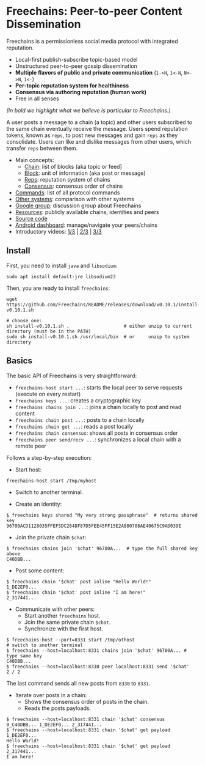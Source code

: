 # Freechains: Peer-to-peer Content Dissemination

Freechains is a permissionless social media protocol with integrated
reputation.

<!--
Freechains is a permissionless peer-to-peer publish-subscribe content
dissemination protocol:
-->

- Local-first publish-subscribe topic-based model
- Unstructured peer-to-peer gossip dissemination
- **Multiple flavors of public and private communication** (`1->N`, `1<-N`, `N<->N`, `1<-`)
- **Per-topic reputation system for healthiness**
- **Consensus via authoring reputation (human work)**
- Free in all senses

*(In bold we highlight what we believe is particular to Freechains.)*

A user posts a message to a chain (a topic) and other users subscribed to the
same chain eventually receive the message.
Users spend reputation tokens, known as `reps`, to post new messages and gain
`reps` as they consolidate.
Users can like and dislike messages from other users, which transfer `reps`
between them.

<!---
Freechains is (intended to be) decentralized, fair, free (*as-in-speech*), free
(*as-in-beer*), privacy aware, secure, persistent, SPAM resistant, and
scalable.
-->

- Main concepts:
    - [Chain](docs/chains.md):   list of blocks (aka topic or feed]
    - [Block](docs/blocks.md):   unit of information (aka post or message)
    - [Reps](docs/reps.md):      reputation system of chains
    - [Consensus](docs/cons.md): consensus order of chains
- [Commands](docs/cmds.md): list of all protocol commands
- [Other systems](docs/others.md): comparison with other systems
- [Google group](https://groups.google.com/forum/#!forum/freechains):
    discussion group about Freechains
- [Resources](docs/join.md):
    publicly available chains, identities and peers
- [Source code](https://github.com/Freechains/freechains.kt/)
- [Android dashboard](https://github.com/Freechains/android-dashboard/):
    manage/navigate your peers/chains
- Introductory videos:
    [1/3](https://www.youtube.com/watch?v=7_jM0lgWL2c) |
    [2/3](https://www.youtube.com/watch?v=bL0yyeVz_xk) |
    [3/3](https://www.youtube.com/watch?v=APlHK6YmmFw)

<!--
- Tools (`outdated`):
    - [Store](https://github.com/Freechains/store):
        interprets a chain as a dataset
    - [Sync](https://github.com/Freechains/sync):
        persist and replicate peers and chains of interest
    - [E-mail client](https://github.com/Freechains/mail/):
        communicate through an e-mail client (very hacky, abandoned?)
-->

## Install

First, you need to install `java` and `libsodium`:

```
sudo apt install default-jre libsodium23
```

Then, you are ready to install `freechains`:

```
wget https://github.com/Freechains/README/releases/download/v0.10.1/install-v0.10.1.sh

# choose one:
sh install-v0.10.1.sh .                    # either unzip to current directory (must be in the PATH)
sudo sh install-v0.10.1.sh /usr/local/bin  # or     unzip to system  directory
```

## Basics

The basic API of Freechains is very straightforward:

- `freechains-host start ...`:     starts the local peer to serve requests (execute on every restart)
- `freechains keys ...`:           creates a cryptographic key
- `freechains chains join ...`:    joins a chain locally to post and read content
- `freechains chain post ...`:     posts to a chain locally
- `freechains chain get ...`:      reads a post locally
- `freechains chain consensus`:    shows all posts in consensus order
- `freechains peer send/recv ...`: synchronizes a local chain with a remote peer

Follows a step-by-step execution:

- Start host:

```
freechains-host start /tmp/myhost
```

- Switch to another terminal.

- Create an identity:

```
$ freechains keys shared "My very strong passphrase"  # returns shared key
96700ACD1128035FFEF5DC264DF87D5FEE45FF15E2A880708AE40675C9AD039E
```

- Join the private chain `$chat`:

```
$ freechains chains join '$chat' 96700A...  # type the full shared key above
C40DBB...
```

- Post some content:

```
$ freechains chain '$chat' post inline "Hello World!"
1_DE2EF0...
$ freechains chain '$chat' post inline "I am here!"
2_317441...
```

- Communicate with other peers:
   - Start another `freechains` host.
   - Join the same private chain `$chat`.
   - Synchronize with the first host.

```
$ freechains-host --port=8331 start /tmp/othost
# switch to another terminal
$ freechains --host=localhost:8331 chains join '$chat' 96700A... # type same key
C40DBB...
$ freechains --host=localhost:8330 peer localhost:8331 send '$chat'
2 / 2
```

The last command sends all new posts from `8330` to `8331`.

- Iterate over posts in a chain:
    - Shows the consensus order of posts in the chain.
    - Reads the posts payloads.

```
$ freechains --host=localhost:8331 chain '$chat' consensus
0_C40DBB... 1_DE2EF0... 2_317441...
$ freechains --host=localhost:8331 chain '$chat' get payload 1_DE2EF0...
Hello World!
$ freechains --host=localhost:8331 chain '$chat' get payload 2_317441...
I am here!
```

<!--
- Visualize the chain:

```
$ freechains-dot /tmp/othost/chains/chat/ | dot -Tpng -o /tmp/chat.png
$ eog /tmp/chat.png
```
-->
